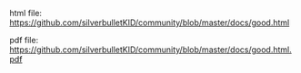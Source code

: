 html file:
https://github.com/silverbulletKID/community/blob/master/docs/good.html

pdf file:
https://github.com/silverbulletKID/community/blob/master/docs/good.html.pdf
